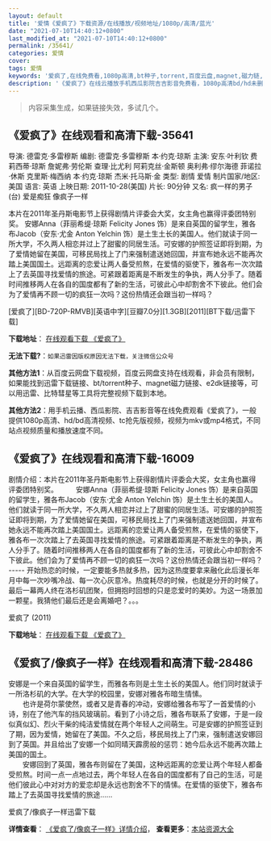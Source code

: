```yaml
---
layout: default
title: '爱情《爱疯了》下载资源/在线播放/视频地址/1080p/高清/蓝光'
date: "2021-07-10T14:40:12+0800"
last_modified_at: "2021-07-10T14:40:12+0800"
permalink: /35641/
categories: 爱情
cover:
tags: 爱情
keywords: '爱疯了,在线免费看,1080p高清,bt种子,torrent,百度云盘,magnet,磁力链,迅雷下载资源'
description: '《爱疯了》在线云播放手机西瓜影院吉吉影音免费看，1080p高清bd/hd未删减完整版和tc抢先枪版，mkv/mp4格式，附带bt/torrent种子、magnet/磁力链、百度云盘、网盘资源迅雷下载链接'
---
```


>内容采集生成，如果链接失效，多试几个。


## 《爱疯了》在线观看和高清下载-35641

导演: 德雷克·多雷穆斯 编剧: 德雷克·多雷穆斯 本·约克·琼斯 主演: 安东·叶利钦 费莉西蒂·琼斯 詹妮弗·劳伦斯 查理·比尤利 阿莉克丝·金斯顿 奥利弗·缪尔海德 菲诺拉·休斯 克里斯·梅西纳 本·约克·琼斯 杰米·托马斯·金 类型: 剧情 爱情 制片国家/地区: 美国 语言: 英语 上映日期: 2011-10-28(美国) 片长: 90分钟 又名: 疯一样的男子(台) 爱是痴狂 像疯子一样

本片在2011年圣丹斯电影节上获得剧情片评委会大奖，女主角也赢得评委团特别奖。 安娜Anna（菲丽希缇·琼斯 Felicity Jones 饰）是来自英国的留学生，雅各布Jacob（安东·尤金 Anton Yelchin 饰）是土生土长的美国人。他们就读于同一所大学，不久两人相恋并过上了甜蜜的同居生活。可安娜的护照签证即将到期，为了爱情她留在美国，可移民局找上了门来强制遣送她回国，并宣布她永远不能再次踏上美国国土。远距离的恋爱让两人备受煎熬，在爱情的驱使下，雅各布一次次踏上了去英国寻找爱情的旅途。可紧跟着距离是不断发生的争执，两人分手了。随着时间推移两人在各自的国度都有了新的生活，可彼此心中却割舍不下彼此。他们会为了爱情再不顾一切的疯狂一次吗？这份热情还会跟当初一样吗？


[爱疯了][BD-720P-RMVB][英语中字][豆瓣7.0分][1.3GB][2011][BT下载/迅雷下载]

**下载地址**： [在线观看下载 《爱疯了》](https://www.btdx8.com/torrent/like_crazy_2011.html) 


**无法下载?**：`如果迅雷因版权原因无法下载，关注微信公众号 `

**其他方法1**：从百度云网盘下载视频，百度云网盘支持在线观看，非会员有限制，如果能找到迅雷下载链接、bt/torrent种子、magnet磁力链接、e2dk链接等，可以用迅雷、比特彗星等工具将完整视频下载到本地。

**其他方法2**：用手机云播、西瓜影院、吉吉影音等在线免费观看《爱疯了》，一般提供1080p高清、hd/bd高清视频、tc抢先版视频，视频为mkv或mp4格式，不同站点视频质量和播放速度不同。


## 《爱疯了》在线观看和高清下载-16009

剧情介绍：本片在2011年圣丹斯电影节上获得剧情片评委会大奖，女主角也赢得评委团特别奖。  　　安娜Anna（菲丽希缇·琼斯 Felicity Jones 饰）是来自英国的留学生，雅各布Jacob（安东·尤金 Anton Yelchin 饰）是土生土长的美国人。他们就读于同一所大学，不久两人相恋并过上了甜蜜的同居生活。可安娜的护照签证即将到期，为了爱情她留在美国，可移民局找上了门来强制遣送她回国，并宣布她永远不能再次踏上美国国土。远距离的恋爱让两人备受煎熬，在爱情的驱使下，雅各布一次次踏上了去英国寻找爱情的旅途。可紧跟着距离是不断发生的争执，两人分手了。随着时间推移两人在各自的国度都有了新的生活，可彼此心中却割舍不下彼此。他们会为了爱情再不顾一切的疯狂一次吗？这份热情还会跟当初一样吗？ ----- 开始热恋的时候，一定要能多热就多热，因为这热度要拿来融化此后漫长年月中每一次吵嘴冷战、每一次心灰意冷。热度耗尽的时候，也就是分开的时候了。最后一幕两人终在洛杉矶团聚，但拥抱时回想的只是恋爱时的美妙。为这一场景加一颗星。我猜他们最后还是会离婚吧？。。。


爱疯了 (2011)

**下载地址**： [在线观看下载 《爱疯了》](https://www.btbtdy.me/btdy/dy4281.html) 


## 《爱疯了/像疯子一样》在线观看和高清下载-28486

安娜是一个来自英国的留学生，而雅各布则是土生土长的美国人。他们同时就读于一所洛杉矶的大学。在大学的校园里，安娜对雅各布暗生情愫。<br />　　也许是荷尔蒙使然，或者又是青春的冲动，安娜给雅各布写了一首爱情的小诗，别在了他汽车的挡风玻璃前。看到了小诗之后，雅各布联系了安娜，于是一段似真似幻、烈火干柴的纯洁爱情就在两个年轻人之间萌生。可是安娜的护照签证到了期，因为爱情，她留在了美国。不久之后，移民局找上了门来，强制遣送安娜回到了英国。并且给出了安娜一个如同晴天霹雳般的惩罚：她今后永远不能再次踏上美国的国土。<br />　　安娜回到了英国，雅各布则留在了美国，这种远距离的恋爱让两个年轻人都备受煎熬。时间一点一点地过去，两个年轻人在各自的国度都有了自己的生活，可是他们彼此心中对对方的爱恋却是永远也割舍不下的情愫。在爱情的驱使下，雅各布踏上了去英国寻找爱情的旅途&hellip;…


爱疯了/像疯子一样迅雷下载

**详情查看**： [《爱疯了/像疯子一样》详情介绍](/movie/28486/)， **查看更多**：[本站资源大全](/movie/t/all/)

